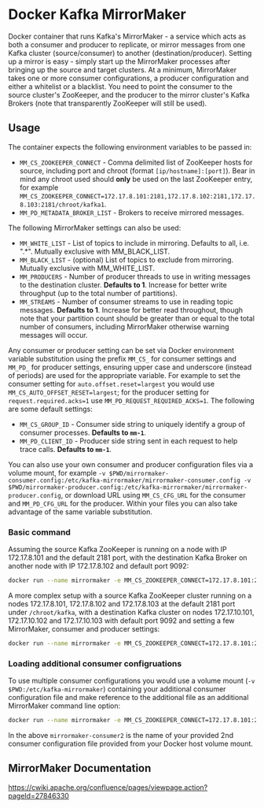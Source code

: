 # Docker Kafka MirrorMaker
Docker container that runs Kafka's MirrorMaker - a service which acts as both a consumer and producer to replicate, or mirror messages from one Kafka cluster (source/consumer) to another (destination/producer). Setting up a mirror is easy - simply start up the MirrorMaker processes after bringing up the source and target clusters. At a minimum, MirrorMaker takes one or more consumer configurations, a producer configuration and either a whitelist or a blacklist. You need to point the consumer to the source cluster's ZooKeeper, and the producer to the mirror cluster's Kafka Brokers (note that transparently ZooKeeper will still be used).

## Usage
The container expects the following environment variables to be passed in:

- `MM_CS_ZOOKEEPER_CONNECT` - Comma delimited list of ZooKeeper hosts for source, including port and chroot (format `[ip/hostname]:[port]`). Bear in mind any chroot used should **only** be used on the last ZooKeeper entry, for example `MM_CS_ZOOKEEPER_CONNECT=172.17.8.101:2181,172.17.8.102:2181,172.17.8.103:2181/chroot/kafka1`.
- `MM_PD_METADATA_BROKER_LIST` - Brokers to receive mirrored messages.

The following MirrorMaker settings can also be used:
- `MM_WHITE_LIST` - List of topics to include in mirroring. Defaults to all, i.e. ".*". Mutually exclusive with MM_BLACK_LIST.
- `MM_BLACK_LIST` - (optional) List of topics to exclude from mirroring. Mutually exclusive with MM_WHITE_LIST.
- `MM_PRODUCERS` - Number of producer threads to use in writing messages to the destination cluster. **Defaults to 1**. Increase for better write throughput (up to the total number of partitions).
- `MM_STREAMS` - Number of consumer streams to use in reading topic messages. **Defaults to 1**. Increase for better read throughout, though note that your partition count should be greater than or equal to the total number of consumers, including MirrorMaker otherwise warning messages will occur.

Any consumer or producer setting can be set via Docker environment variable substitution using the prefix `MM_CS_` for consumer settings and `MM_PD_` for producer settings, ensuring upper case and underscore (instead of periods) are used for the appropriate variable. For example to set the consumer setting for `auto.offset.reset=largest` you would use `MM_CS_AUTO_OFFSET_RESET=largest`; for the producer setting for `request.required.acks=1` use `MM_PD_REQUEST_REQUIRED_ACKS=1`. The following are some default settings:

- `MM_CS_GROUP_ID` - Consumer side string to uniquely identify a group of consumer processes. **Defaults to `mm-1`**.
- `MM_PD_CLIENT_ID` - Producer side string sent in each request to help trace calls. **Defaults to `mm-1`**.

You can also use your own consumer and producer configuration files via a volume mount, for example `-v $PWD/mirrormaker-consumer.config:/etc/kafka-mirrormaker/mirrormaker-consumer.config -v $PWD/mirrormaker-producer.config:/etc/kafka-mirrormaker/mirrormaker-producer.config`, or download URL using `MM_CS_CFG_URL` for the consumer and `MM_PD_CFG_URL` for the producer. Within your files you can also take advantage of the same variable substitution.

### Basic command
Assuming the source Kafka ZooKeeper is running on a node with IP 172.17.8.101 and the default 2181 port, with the destination Kafka Broker on another node with IP 172.17.8.102 and default port 9092:

```sh
docker run --name mirrormaker -e MM_CS_ZOOKEEPER_CONNECT=172.17.8.101:2181 -e MM_PD_METADATA_BROKER_LIST=172.17.8.102:9092 cgswong/mirrormaker-ssh
```

A more complex setup with a source Kafka ZooKeeper cluster running on a nodes 172.17.8.101, 172.17.8.102 and 172.17.8.103 at the default 2181 port under `/chroot/kafka`, with a destination Kafka cluster on nodes 172.17.10.101, 172.17.10.102 and 172.17.10.103 with default port 9092 and setting a few MirrorMaker, consumer and producer settings:

```sh
docker run --name mirrormaker -e MM_CS_ZOOKEEPER_CONNECT=172.17.8.101:2181,172.17.8.102:2181,172.17.8.103:2181/chroot/kafka -e MM_PD_METADATA_BROKER_LIST=172.17.10.101:9092,172.17.10.102:9092,172.17.10.103:9092 -e MM_STREAMS=3 -e MM_PRODUCERS=3 -e MM_CS_GROUP_ID=mirrormaker -e MM_PD_CLIENT_ID=mirrormaker -e MM_PD_REQUEST_REQUIRED_ACKS=1 -e MM_WHITE_LIST="mm-test" cgswong/mirrormaker-ssh
```

### Loading additional consumer configruations
To use multiple consumer configurations you would use a volume mount (`-v $PWD:/etc/kafka-mirrormaker`) containing your additional consumer configuration file and make reference to the additional file as an additional MirrorMaker command line option:

```sh
docker run --name mirrormaker -e MM_CS_ZOOKEEPER_CONNECT=172.17.8.101:2181 -e MM_PD_METADATA_BROKER_LIST=172.17.8.102:9092 -v $PWD:/etc/kafka-mirrormaker cgswong/mirrormaker-ssh --consumer.config /etc/kafka-mirrormaker/mirrormaker-consumer2.config
```

In the above `mirrormaker-consumer2` is the name of your provided 2nd consumer configuration file provided from your Docker host volume mount.

## MirrorMaker Documentation
https://cwiki.apache.org/confluence/pages/viewpage.action?pageId=27846330
